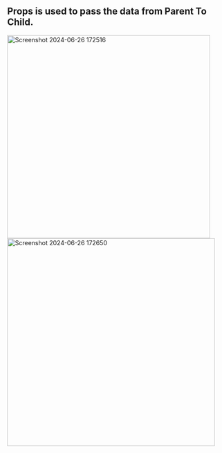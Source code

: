 ## Props is used to pass the data from Parent To Child.

<img width="469" alt="Screenshot 2024-06-26 172516" src="https://github.com/gauravxlokhande/React-JS-Documentation/assets/119065314/bcb64d1e-5afe-4a4a-8055-1b1eb4172a80">
<img width="480" alt="Screenshot 2024-06-26 172650" src="https://github.com/gauravxlokhande/React-JS-Documentation/assets/119065314/9d1cc7f9-4f1d-4805-8383-9bd634a17930">
